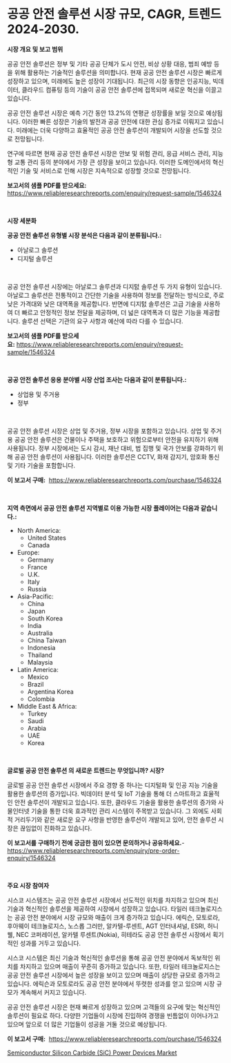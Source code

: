 <p><h1>공공 안전 솔루션 시장 규모, CAGR, 트렌드 2024-2030.</h1></p><p><strong>시장 개요 및 보고 범위</strong></p>
<p><p>공공 안전 솔루션은 정부 및 기타 공공 단체가 도시 안전, 비상 상황 대응, 범죄 예방 등을 위해 활용하는 기술적인 솔루션을 의미합니다. 현재 공공 안전 솔루션 시장은 빠르게 성장하고 있으며, 미래에도 높은 성장이 기대됩니다. 최근의 시장 동향은 인공지능, 빅데이터, 클라우드 컴퓨팅 등의 기술이 공공 안전 솔루션에 접목되며 새로운 혁신을 이끌고 있습니다.</p><p>공공 안전 솔루션 시장은 예측 기간 동안 13.2%의 연평균 성장률을 보일 것으로 예상됩니다. 이러한 빠른 성장은 기술의 발전과 공공 안전에 대한 관심 증가로 이뤄지고 있습니다. 미래에는 더욱 다양하고 효율적인 공공 안전 솔루션이 개발되어 시장을 선도할 것으로 전망됩니다.</p><p>연구에 따르면 현재 공공 안전 솔루션 시장은 안보 및 위험 관리, 응급 서비스 관리, 지능형 교통 관리 등의 분야에서 가장 큰 성장을 보이고 있습니다. 이러한 도메인에서의 혁신적인 기술 및 서비스로 인해 시장은 지속적으로 성장할 것으로 전망됩니다.</p></p>
<p><strong>보고서의 샘플 PDF를 받으세요:</strong> <a href="https://www.reliableresearchreports.com/enquiry/request-sample/1546324">https://www.reliableresearchreports.com/enquiry/request-sample/1546324</a></p>
<p>&nbsp;</p>
<p><strong>시장 세분화</strong></p>
<p><strong>공공 안전 솔루션 유형별 시장 분석은 다음과 같이 분류됩니다.:</strong></p>
<p><ul><li>아날로그 솔루션</li><li>디지털 솔루션</li></ul></p>
<p>&nbsp;</p>
<p><p>공공 안전 솔루션 시장에는 아날로그 솔루션과 디지턼 솔루션 두 가지 유형이 있습니다. 아날로그 솔루션은 전통적이고 간단한 기술을 사용하여 정보를 전달하는 방식으로, 주로 낮은 가격대와 낮은 대역폭을 제공합니다. 반면에 디지턼 솔루션은 고급 기술을 사용하여 더 빠르고 안정적인 정보 전달을 제공하며, 더 넓은 대역폭과 더 많은 기능을 제공합니다. 솔루션 선택은 기관의 요구 사항과 예산에 따라 다를 수 있습니다.</p></p>
<p><strong>보고서의 샘플 PDF를 받으세요:</strong>&nbsp;<a href="https://www.reliableresearchreports.com/enquiry/request-sample/1546324">https://www.reliableresearchreports.com/enquiry/request-sample/1546324</a></p>
<p>&nbsp;</p>
<p><strong> 공공 안전 솔루션 응용 분야별 시장 산업 조사는 다음과 같이 분류됩니다.:</strong></p>
<p><ul><li>상업용 및 주거용</li><li>정부</li></ul></p>
<p>&nbsp;</p>
<p><p>공공 안전 솔루션 시장은 상업 및 주거용, 정부 시장을 포함하고 있습니다. 상업 및 주거용 공공 안전 솔루션은 건물이나 주택을 보호하고 위험으로부터 안전을 유지하기 위해 사용됩니다. 정부 시장에서는 도시 감시, 재난 대비, 법 집행 및 국가 안보를 강화하기 위해 공공 안전 솔루션이 사용됩니다. 이러한 솔루션은 CCTV, 화재 감지기, 암호화 통신 및 기타 기술을 포함합니다.</p></p>
<p><strong>이 보고서 구매:</strong>&nbsp; <a href="https://www.reliableresearchreports.com/purchase/1546324">https://www.reliableresearchreports.com/purchase/1546324</a></p>
<p>&nbsp;</p>
<p><strong>지역 측면에서 공공 안전 솔루션 지역별로 이용 가능한 시장 플레이어는 다음과 같습니다.:</strong></p>
<p><ul>
    <li>
        North America:
        <ul>
            <li>United States</li>
            <li>Canada</li>
        </ul>
    </li>
    <li>
        Europe:
        <ul>
            <li>Germany</li>
            <li>France</li>
            <li>U.K.</li>
            <li>Italy</li>
            <li>Russia</li>
        </ul>
    </li>
    <li>
        Asia-Pacific:
        <ul>
            <li>China</li>
            <li>Japan</li>
            <li>South Korea</li>
            <li>India</li>
            <li>Australia</li>
            <li>China Taiwan</li>
            <li>Indonesia</li>
            <li>Thailand</li>
            <li>Malaysia</li>
        </ul>
    </li>
    <li>
        Latin America:
        <ul>
            <li>Mexico</li>
            <li>Brazil</li>
            <li>Argentina Korea</li>
            <li>Colombia</li>
        </ul>
    </li>
    <li>
        Middle East & Africa:
        <ul>
            <li>Turkey</li>
            <li>Saudi</li>
            <li>Arabia</li>
            <li>UAE</li>
            <li>Korea</li>
        </ul>
    </li>
    </ul></p>
<p>&nbsp;</p>
<p><strong>글로벌 공공 안전 솔루션 의 새로운 트렌드는 무엇입니까? 시장?</strong></p>
<p><p>글로벌 공공 안전 솔루션 시장에서 주요 경향 중 하나는 디지털화 및 인공 지능 기술을 활용한 솔루션의 증가입니다. 빅데이터 분석 및 IoT 기술을 통해 더 스마트하고 효율적인 안전 솔루션이 개발되고 있습니다. 또한, 클라우드 기술을 활용한 솔루션의 증가와 사물인터넷 기술을 통한 더욱 효과적인 관리 시스템이 주목받고 있습니다. 그 외에도 사회적 거리두기와 같은 새로운 요구 사항을 반영한 솔루션이 개발되고 있어, 안전 솔루션 시장은 끊임없이 진화하고 있습니다.</p></p>
<p><strong>이 보고서를 구매하기 전에 궁금한 점이 있으면 문의하거나 공유하세요.</strong>- <a href="https://www.reliableresearchreports.com/enquiry/pre-order-enquiry/1546324">https://www.reliableresearchreports.com/enquiry/pre-order-enquiry/1546324</a></p>
<p>&nbsp;</p>
<p><strong>주요 시장 참여자</strong></p>
<p><p>시스코 시스템즈는 공공 안전 솔루션 시장에서 선도적인 위치를 차지하고 있으며 최신 기술과 혁신적인 솔루션을 제공하여 시장에서 성장하고 있습니다. 타일러 테크놀로지스는 공공 안전 분야에서 시장 규모와 매출이 크게 증가하고 있습니다. 에릭슨, 모토로라, 후아웨이 테크놀로지스, 노스롭 그러만, 알카텔-루센트, AGT 인터내셔널, ESRI, 허니웰, NEC 코퍼레이션, 알카텔 루센트(Nokia), 히테라도 공공 안전 솔루션 시장에서 획기적인 성과를 거두고 있습니다.</p><p>시스코 시스템은 최신 기술과 혁신적인 솔루션을 통해 공공 안전 분야에서 독보적인 위치를 차지하고 있으며 매출이 꾸준히 증가하고 있습니다. 또한, 타일러 테크놀로지스는 공공 안전 솔루션 시장에서 높은 성장을 보이고 있으며 매출이 상당한 규모로 증가하고 있습니다. 에릭슨과 모토로라도 공공 안전 분야에서 뚜렷한 성과를 얻고 있으며 시장 규모가 계속해서 커지고 있습니다.</p><p>공공 안전 솔루션 시장은 현재 빠르게 성장하고 있으며 고객들의 요구에 맞는 혁신적인 솔루션이 필요로 하다. 다양한 기업들이 시장에 진입하여 경쟁을 빈틈없이 이어나가고 있으며 앞으로 더 많은 기업들이 성공을 거둘 것으로 예상됩니다.</p></p>
<p><strong>이 보고서 구매:</strong>&nbsp;&nbsp;<a href="https://www.reliableresearchreports.com/purchase/1546324">https://www.reliableresearchreports.com/purchase/1546324</a></p>
<p><p><a href="https://github.com/BryceTownsendr/Market-Research-Report-List-4/blob/main/semiconductor-silicon-carbide-sic-power-devices-market.md">Semiconductor Silicon Carbide (SiC) Power Devices Market</a></p></p>
